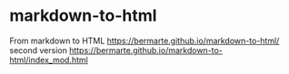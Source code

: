 # markdown-to-html
From markdown to HTML https://bermarte.github.io/markdown-to-html/
<br>second version https://bermarte.github.io/markdown-to-html/index_mod.html
